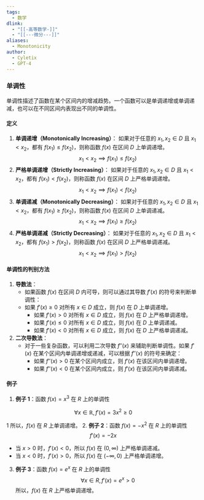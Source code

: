 ```yaml
---
tags:
  - 数学
dlink:
  - "[[-高等数学-]]"
  - "[[---微分---]]"
aliases:
  - Monotonicity
author:
  - Cyletix
  - GPT-4
---
```

### 单调性
单调性描述了函数在某个区间内的增减趋势。一个函数可以是单调递增或单调递减，也可以在不同区间内表现出不同的单调性。
#### 定义
1. **单调递增（Monotonically Increasing）**：
   如果对于任意的 $x_1, x_2 \in D$ 且 $x_1 < x_2$，都有 $f(x_1) \leq f(x_2)$，则称函数 $f(x)$ 在区间 $D$ 上单调递增。
   $$
   x_1 < x_2 \implies f(x_1) \leq f(x_2)
   $$
2. **严格单调递增（Strictly Increasing）**：
   如果对于任意的 $x_1, x_2 \in D$ 且 $x_1 < x_2$，都有 $f(x_1) < f(x_2)$，则称函数 $f(x)$ 在区间 $D$ 上严格单调递增。
   $$
   x_1 < x_2 \implies f(x_1) < f(x_2)
   $$
3. **单调递减（Monotonically Decreasing）**：
   如果对于任意的 $x_1, x_2 \in D$ 且 $x_1 < x_2$，都有 $f(x_1) \geq f(x_2)$，则称函数 $f(x)$ 在区间 $D$ 上单调递减。
 $$
   x_1 < x_2 \implies f(x_1) \geq f(x_2)
   $$
4. **严格单调递减（Strictly Decreasing）**：
   如果对于任意的 $x_1, x_2 \in D$ 且 $x_1 < x_2$，都有 $f(x_1) > f(x_2)$，则称函数 $f(x)$ 在区间 $D$ 上严格单调递减。
   $$
   x_1 < x_2 \implies f(x_1) > f(x_2)
   $$
#### 单调性的判别方法
1. **导数法**：
   - 如果函数 $f(x)$ 在区间 $D$ 内可导，则可以通过其导数 $f'(x)$ 的符号来判断单调性：
   - 如果 $f'(x) \geq 0$ 对所有 $x \in D$ 成立，则 $f(x)$ 在 $D$ 上单调递增。
     - 如果 $f'(x) > 0$ 对所有 $x \in D$ 成立，则 $f(x)$ 在 $D$ 上严格单调递增。
     - 如果 $f'(x) \leq 0$ 对所有 $x \in D$ 成立，则 $f(x)$ 在 $D$ 上单调递减。
     - 如果 $f'(x) < 0$ 对所有 $x \in D$ 成立，则 $f(x)$ 在 $D$ 上严格单调递减。
2. **二次导数法**：
   - 对于一些复杂函数，可以利用二次导数 $f''(x)$ 来辅助判断单调性。如果 $f'(x)$ 在某个区间内单调递增或递减，可以根据 $f''(x)$ 的符号来确定：
     - 如果 $f''(x) > 0$ 在某个区间内成立，则 $f'(x)$ 在该区间内单调递增。
     - 如果 $f''(x) < 0$ 在某个区间内成立，则 $f'(x)$ 在该区间内单调递减。
#### 例子
1. **例子 1**：函数 $f(x) = x^3$ 在 ${R}$ 上的单调性

$$
\forall x \in \mathbb{R}, f'(x) = 3x^2 \geq 0
$$

1   所以，$f(x)$ 在 ${R}$ 上单调递增。
2. **例子 2**：函数 $f(x) = -x^2$ 在 ${R}$ 上的单调性
   $$
   f'(x) = -2x
   $$
   - 当 $x > 0$ 时，$f'(x) < 0$，所以 $f(x)$ 在 $(0, \infty)$ 上严格单调递减。
   - 当 $x < 0$ 时，$f'(x) > 0$，所以 $f(x)$ 在 $(-\infty, 0)$ 上严格单调递增。
3. **例子 3**：函数 $f(x) = e^x$ 在 ${R}$ 上的单调性
   $$
   \forall x \in {R}, f'(x) = e^x > 0
   $$
   所以，$f(x)$ 在 ${R}$ 上严格单调递增。
